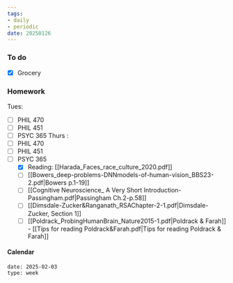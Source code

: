 ```yaml
---
tags:
- daily
- periodic
date: 20250126
---
```


### To do
- [x] Grocery
### Homework
Tues:
- [ ] PHIL 470
- [ ] PHIL 451
- [ ] PSYC 365
Thurs :
- [ ] PHIL 470
- [ ] PHIL 451
- [ ] PSYC 365
	- [x] Reading: [[Harada_Faces_race_culture_2020.pdf]] 
	- [ ] [[Bowers_deep-problems-DNNmodels-of-human-vision_BBS23-2.pdf|Bowers p.1-19]]
	- [ ] [[Cognitive Neuroscience_ A Very Short Introduction-Passingham.pdf|Passingham Ch.2-p.58]]
	- [ ] [[Dimsdale-Zucker&Ranganath_RSAChapter-2-1.pdf|Dimsdale-Zucker, Section 1]]
	- [ ] [[Poldrack_ProbingHumanBrain_Nature2015-1.pdf|Poldrack & Farah]] - [[Tips for reading Poldrack&Farah.pdf|Tips for reading Poldrack & Farah]]
#### Calendar
```gEvent
date: 2025-02-03
type: week
```


